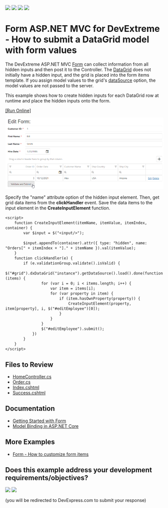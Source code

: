 <!-- default badges list -->
![](https://img.shields.io/endpoint?url=https://codecentral.devexpress.com/api/v1/VersionRange/128583361/17.2.4%2B)
[![](https://img.shields.io/badge/Open_in_DevExpress_Support_Center-FF7200?style=flat-square&logo=DevExpress&logoColor=white)](https://supportcenter.devexpress.com/ticket/details/T590924)
[![](https://img.shields.io/badge/📖_How_to_use_DevExpress_Examples-e9f6fc?style=flat-square)](https://docs.devexpress.com/GeneralInformation/403183)
[![](https://img.shields.io/badge/💬_Leave_Feedback-feecdd?style=flat-square)](#does-this-example-address-your-development-requirementsobjectives)
<!-- default badges end -->

# Form ASP.NET MVC for DevExtreme - How to submit a DataGrid model with form values

The DevExtreme ASP.NET MVC [Form](https://docs.devexpress.com/AspNetCore/DevExtreme.AspNet.Mvc.Builders.FormBuilder-1) can collect information from all hidden inputs and then post it to the Controller. The [DataGrid](https://docs.devexpress.com/AspNetCore/DevExtreme.AspNet.Mvc.Builders.DataGridBuilder-1) does not initially have a hidden input, and the grid is placed into the form items template. If you assign model values to the grid's [dataSource](https://docs.devexpress.com/AspNetCore/DevExtreme.AspNet.Mvc.Builders.DataGridBuilder-1.DataSource(DevExtreme.AspNet.Mvc.JS)) option, the model values are not passed to the server. 

This example shows how to create hidden inputs for each DataGrid row at runtime and place the hidden inputs onto the form. 

[[Run Online]](https://codecentral.devexpress.com/t590924/)

<div align="center"><img alt="DevExtreme DataGrid model" src="submit-grid-model-with-form.png" /></div>

Specify the "name" attribute option of the hidden input element. Then, get grid data items from the **clickHandler** event. Save the data items to the input element in the **CreateInputElement** function. 

```cshtml
<script>
    function CreateInputElement(itemName, itemValue, itemIndex, container) {
        var $input = $("<input/>");

        $input.appendTo(container).attr({ type: "hidden", name: "Orders[" + itemIndex + "]." + itemName }).val(itemValue);
    }
    function clickHandler(e) {
        if (e.validationGroup.validate().isValid) {
            $("#grid").dxDataGrid("instance").getDataSource().load().done(function (items) {
                for (var i = 0; i < items.length; i++) {
                    var item = items[i];
                    for (var property in item) {
                        if (item.hasOwnProperty(property)) {
                            CreateInputElement(property, item[property], i, $("#editEmployee")[0]);
                        }
                    }
                }
                $("#editEmployee").submit();
            })
        }
    }
</script>
```

## Files to Review

- [HomeController.cs](./MVC/dxSampleT590924/Controllers/HomeController.cs)
- [Order.cs](./MVC/dxSampleT590924/Models/Order.cs) 
- [Index.cshtml](./MVC/dxSampleT590924/Views/Home/Index.cshtml)
- [Success.cshtml](./MVC/dxSampleT590924/Views/Home/Success.cshtml)

## Documentation

- [Getting Started with Form](https://js.devexpress.com/Documentation/Guide/UI_Components/Form/Getting_Started_with_Form/)
- [Model Binding in ASP.NET Core](https://docs.microsoft.com/en-us/aspnet/core/mvc/models/model-binding?view=aspnetcore-6.0)


## More Examples

- [Form - How to customize form items](https://github.com/DevExpress-Examples/Form-Custom-items)
<!-- feedback -->
## Does this example address your development requirements/objectives?

[<img src="https://www.devexpress.com/support/examples/i/yes-button.svg"/>](https://www.devexpress.com/support/examples/survey.xml?utm_source=github&utm_campaign=devextreme-form-submit-datagrid-model-with-form-values&~~~was_helpful=yes) [<img src="https://www.devexpress.com/support/examples/i/no-button.svg"/>](https://www.devexpress.com/support/examples/survey.xml?utm_source=github&utm_campaign=devextreme-form-submit-datagrid-model-with-form-values&~~~was_helpful=no)

(you will be redirected to DevExpress.com to submit your response)
<!-- feedback end -->
